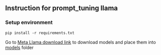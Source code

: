 ## Instruction for prompt_tuning llama
### Setup environment
```
pip install -r requirements.txt
```
Go to [Meta Llama download link](https://llama.meta.com/llama-downloads/) to download models and place them into [models](https://github.com/joker-bruce/LLM_Extraction_Chem/tree/main/models) folder
